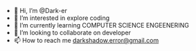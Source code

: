 - 👋 Hi, I’m @Dark-er
- 👀 I’m interested in explore coding
- 🌱 I’m currently learning COMPUTER SCIENCE ENGEENERING
- 💞️ I’m looking to collaborate on developer
- 📫 How to reach me 
                    darkshadow.error@gmail.com

<!---
Dark-er/Dark-er is a ✨ special ✨ repository because its `README.md` (this file) appears on your GitHub profile.
You can click the Preview link to take a look at your changes.
--->
